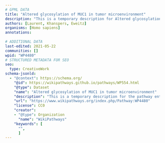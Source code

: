```yaml
---
# GPML DATA
title: "Altered glycosylation of MUC1 in tumor microenvironment"
description: "This is a temporary description for Altered glycosylation of MUC1 in tumor microenvironment"
authors: [Laurent, Khanspers, Eweitz]
organisms: [Homo sapiens]
annotations:
  
# ADDITIONAL DATA
last-edited: 2021-05-22
communities: []
wpid: "WP4480"
# STRUCTURED METADATA FOR SEO
seo:
  type: CreativeWork
schema-jsonld:
  - "@context": https://schema.org/
    "@id": https://wikipathways.github.io/pathways/WP554.html
    "@type": Dataset
    "name": "Altered glycosylation of MUC1 in tumor microenvironment"
    "description": "This is a temporary description for the pathway entitled: Altered glycosylation of MUC1 in tumor microenvironment"
    "url": "https://www.wikipathways.org/index.php/Pathway:WP4480"
    "license": CC0
    "creator":
    - "@type": Organization
      "name": "WikiPathways"
    "keywords": [
      "",
      ]
---
```

